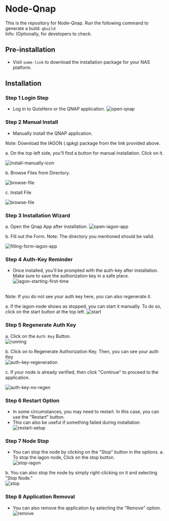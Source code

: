 # Node-Qnap

This is the repository for Node-Qnap. Run the following command to generate a build: ``` qbuild ``` <br/>
Info: (Optionally, for developers to check.

## Pre-installation

- Visit `some-link` to download the installation package for your NAS platform.


## Installation

### Step 1 Login Step
- Log in to QutsHero or the QNAP application.
![open-qnap](./assets/1-open-qnap.png)

### Step 2 Manual Install
- Manually install the QNAP application.

Note: Download the IAGON (.qpkg) package from the link provided above.

a. On the top left side, you'll find a button for manual installation. Click on it.

![install-manually-icon](./assets/2-install-manually-icon.png)

b. Browse Files from Directory.

![browse-file](./assets/3-browse-file.png)

c. Install File  

![browse-file](./assets/4-install-file.png)

### Step 3 Installation Wizard 

a. Open the Qnap App after installation.
![open-iagon-app](./assets/5-open-iagon-app.png)

b. Fill out the Form.
Note: The directory you mentioned should be valid.

![filling-form-iagon-app](./assets/6-fill-out-form.png)
    

### Step 4 Auth-Key Reminder
- Once installed, you'll be prompted with the auth-key after installation. Make sure to save the authorization key in a safe place.
![iagon-starting-first-time](./assets/running.png)
<br/>
Note: If you do not see your auth key here, you can also regenerate it.

a. If the iagon-node shows as stopped, you can start it manually. To do so, click on the start button at the top left.
![start](./assets/start-iagon.png)  

### Step 5 Regenerate Auth Key
a. Click on the `Auth Key` Button. <br/>
![running](./assets/running.png)

b. Click on to Regenerate Authorization Key.
Then, you can see your auth Key <br/>
![auth-key-regeneration](./assets/auth-key-gen.png)

c. If your node is already verified, then click "Continue" to proceed to the application.

![auth-key-no-regen](./assets/auth-key-no-gen.png)
    
### Step 6 Restart Option
- In some circumstances, you may need to restart. In this case, you can use the "Restart" button.
- This can also be useful if something failed during installation
![restart-setup](./assets/restart.png)


### Step 7 Node Stop
- You can stop the node by clicking on the "Stop" button in the options.
a. To stop the iagon node, Click on the stop button. <br/>
![stop-iagon](./assets/stop-iagon.png)

b. You can also stop the node by simply right-clicking on it and selecting "Stop Node."<br/>
![stop](./assets/13-stop.png)


### Step 8 Application Removal
- You can also remove the application by selecting the "Remove" option.
![remove](./assets/14-remove.png)


     
     


